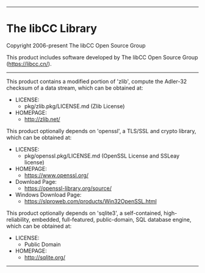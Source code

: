 ****
# The libCC Library
Copyright 2006-present The libCC Open Source Group

This product includes software developed by The libCC Open Source Group (https://libcc.cn/).

-------------------------------------------------------------------------------

This product contains a modified portion of 'zlib', compute the Adler-32 checksum of a data stream, which can be obtained at:

  * LICENSE:
    * pkg/zlib.pkg/LICENSE.md (Zlib License)
  * HOMEPAGE:
    * http://zlib.net/

This product optionally depends on 'openssl', a TLS/SSL and crypto library,
which can be obtained at:

  * LICENSE:
    * pkg/openssl.pkg/LICENSE.md (OpenSSL License and SSLeay license)
  * HOMEPAGE:
    * https://www.openssl.org/
  * Download Page:
    * https://openssl-library.org/source/
  * Windows Download Page:
    * https://slproweb.com/products/Win32OpenSSL.html

This product optionally depends on 'sqlite3', a self-contained, high-reliability, embedded,
full-featured, public-domain, SQL database engine, which can be obtained at:

  * LICENSE:
    * Public Domain
  * HOMEPAGE:
    * http://sqlite.org/

-------------------------------------------------------------------------------